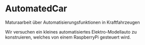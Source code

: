 # AutomatedCar
Maturaarbeit über Automatisierungsfunktionen in Kraftfahrzeugen

Wir versuchen ein kleines automatisiertes Elektro-Modellauto zu konstruieren, welches von einem RaspberryPi 
gesteuert wird.
